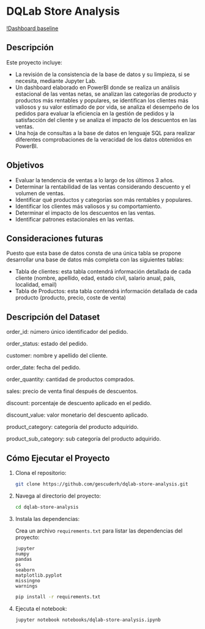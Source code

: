 # DQLab Store Analysis

[!Dashboard baseline]()

## Descripción

Este proyecto incluye:
- La revisión de la consistencia de la base de datos y su limpieza, si se necesita, mediante Jupyter Lab.
- Un dashboard elaborado en PowerBI donde se realiza un análisis estacional de las ventas netas, se analizan las categorías de producto y productos más rentables y populares, se identifican los clientes más valiosos y su valor estimado de por vida, se analiza el desempeño de los pedidos para evaluar la eficiencia en la gestión de pedidos y la satisfacción del cliente y se analiza el impacto de los descuentos en las ventas.
- Una hoja de consultas a la base de datos en lenguaje SQL para realizar diferentes comprobaciones de la veracidad de los datos obtenidos en PowerBI. 

## Objetivos

- Evaluar la tendencia de ventas a lo largo de los últimos 3 años.
- Determinar la rentabilidad de las ventas considerando descuento y el volumen de ventas.
- Identificar qué productos y categorías son más rentables y populares.
- Identificar los clientes más valiosos y su comportamiento.
- Determinar el impacto de los descuentos en las ventas.
- Identificar patrones estacionales en las ventas.

## Consideraciones futuras

Puesto que esta base de datos consta de una única tabla se propone desarrollar una base de datos más completa con las siguientes tablas:
- Tabla de clientes: esta tabla contendrá información detallada de cada cliente (nombre, apellido, edad, estado civil, salario anual, país, localidad, email)
- Tabla de Productos: esta tabla contendrá información detallada de cada producto (producto, precio, coste de venta)

## Descripción del Dataset

order_id: número único identificador del pedido.

order_status: estado del pedido.

customer: nombre y apellido del cliente.

order_date: fecha del pedido.

order_quantity: cantidad de productos comprados.

sales: precio de venta final después de descuentos.

discount: porcentaje de descuento aplicado en el pedido.

discount_value: valor monetario del descuento aplicado.

product_category: categoría del producto adquirido.

product_sub_category: sub categoría del producto adquirido.

## Cómo Ejecutar el Proyecto
1. Clona el repositorio:
   ```bash
   git clone https://github.com/gescuderh/dqlab-store-analysis.git

2. Navega al directorio del proyecto:
   ```bash
   cd dqlab-store-analysis

4. Instala las dependencias:

   Crea un archivo `requirements.txt` para listar las dependencias del proyecto:

   ```text
   jupyter
   numpy
   pandas 
   os
   seaborn
   matplotlib.pyplot
   missingno
   warnings
   ````
   
   ```bash
   pip install -r requirements.txt
   ```

6. Ejecuta el notebook:
   ```bash
   jupyter notebook notebooks/dqlab-store-analysis.ipynb
   ```
